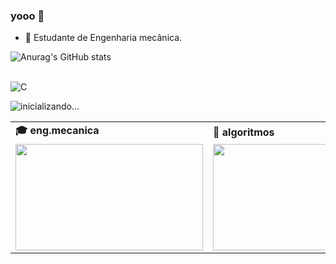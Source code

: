 ### yooo 👋

   - 🔧 Estudante de Engenharia mecânica.
     
   ![Anurag's GitHub stats](https://github-readme-stats.vercel.app/api?username=00savio00&show_icons=true&theme=dracula)
   
   <div style="display: inline_block"><br/>
     <img align="center" alt="C" src="https://img.shields.io/badge/C%23-239120?style=for-the-badge&logo=c-sharp&logoColor=white"
     </div>

 ![inicializando...](https://gpvc.arturio.dev/[00savi00])
 
 
 <div align="center">
<table>
    <tr>
      <td>
        <b>🎓 eng.mecanica </b>
      </td>
      <td>
        <b>🧪 algoritmos</b>
      </td>
    </tr>
    <tr>
      <td>
        <img src="https://ahseeit.com/portuguese/king-include/uploads/2021/07/91944657_2936163479783979_7450098538715566005_n-206820857.jpg" width="300px" height="170px">
      </td>
      <td>
          <img src="https://reactiongifs.me/wp-content/uploads/2019/05/Testers-Vs-Developers.gif" width="300px" height="170px">
      </td>
    </tr>
  </table>
</div>
 
 <div align="center">

</div>

 
 

